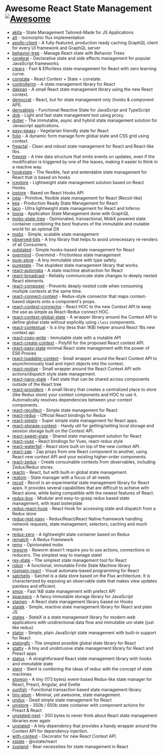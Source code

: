 # Awesome React State Management [![Awesome](https://cdn.rawgit.com/sindresorhus/awesome/d7305f38d29fed78fa85652e3a63e154dd8e8829/media/badge.svg)](https://github.com/sindresorhus/awesome)

- [akita](https://github.com/datorama/akita) - State Management Tailored-Made for JS Applications
- [alt](https://github.com/goatslacker/alt) - Isomorphic flux implementation
- [apollo-client](https://github.com/apollographql/apollo-client) - A fully-featured, production ready caching GraphQL client for every UI framework and GraphQL server
- [behavior-tree](https://github.com/Idered/behavior-tree) - Manage React state with Behavior Trees
- [cerebral](https://github.com/cerebral/cerebral) - Declarative state and side effects management for popular JavaScript frameworks
- [clearx](https://github.com/Autodesk/clearx) - Fast & Effortless state management for React with zero learning curve.
- [constate](https://github.com/diegohaz/constate) - React Context + State = constate.
- [controllerim](https://github.com/Niryo/controllerim/) - A state management library for React
- [dakpan](https://github.com/houfio/dakpan) - A small React state management library using the new React context.
- [democrat](https://github.com/etienne-dldc/democrat) - React, but for state management only (hooks & component API).
- [derivablejs](https://github.com/ds300/derivablejs) - Functional Reactive State for JavaScript and TypeScript
- [dob](https://github.com/dobjs/dob) - Light and fast state management tool using proxy.
- [dutier](https://github.com/luisvinicius167/dutier) - The immutable, async and hybrid state management solution for Javascript applications.
- [easy-peasy](https://github.com/ctrlplusb/easy-peasy) - Vegetarian friendly state for React
- [folio](https://github.com/jalal246/folio) - A dynamic form manage form global state and CSS grid using context.
- [freactal](https://github.com/FormidableLabs/freactal) - Clean and robust state management for React and React-like libs.
- [freezer](https://github.com/arqex/freezer) - A tree data structure that emits events on updates, even if the modification is triggered by one of the leaves, making it easier to think in a reactive way.
- [hookstate](https://github.com/avkonst/hookstate) - The flexible, fast and extendable state management for React that is based on hooks
- [icestore](https://github.com/ice-lab/icestore) - Lightweight state management solution based on React Hooks.
- [iostore](https://github.com/yisbug/iostore) - Based on React Hooks API
- [jotai](https://github.com/pmndrs/jotai) - Primitive, flexible state management for React (Recoil-like)
- [kea](https://kea.js.org/) - Production Ready State Management for React
- [laco](https://github.com/deamme/laco) - Ultra lightweight state management for React and Inferno
- [loona](https://github.com/kamilkisiela/loona) - Application State Management done with GraphQL
- [mobx-state-tree](https://github.com/mobxjs/mobx-state-tree) - Opinionated, transactional, MobX powered state container combining the best features of the immutable and mutable world for an optimal DX
- [mobx](https://github.com/mobxjs/mobx) - Simple, scalable state management
- [observed-bits](https://github.com/philosaf/observed-bits) - A tiny library that helps to avoid unnecessary re-renders of all Consumers.
- [outstated](https://github.com/yamalight/outstated) - Simple hooks-based state management for React
- [overmind](https://github.com/cerebral/overmind) - Overmind - Frictionless state management
- [pure-store](https://github.com/gunn/pure-store) - A tiny immutable store with type safety.
- [purestate](https://github.com/MaiaVictor/PureState) - The stupidest state management library that works.
- [react-automata](https://github.com/MicheleBertoli/react-automata) - A state machine abstraction for React
- [react-broadcast](https://github.com/ReactTraining/react-broadcast/tree/next) - Reliably communicate state changes to deeply nested React elements.
- [react-composer](https://github.com/jamesplease/react-composer) - Prevents deeply nested code when consuming multiple contexts at the same time.
- [react-connect-context](https://github.com/Contiamo/react-connect-context) - Redux-style connector that maps context-based objects onto a component's props.
- [react-context-connector](https://github.com/BrOrlandi/react-context-connector) - React HOC to the new Context API to keep the use as simple as React-Redux connect HOC.
- [react-context-global-state](https://github.com/dai-shi/react-context-global-state) - A wrapper library around the Context API to define global state without explicitly using `class` components.
- [react-contextual](https://github.com/drcmda/react-contextual) - Is a tiny (less than 1KB) helper around React 16s new context api
- [react-copy-write](https://github.com/aweary/react-copy-write) - Immutable state with a mutable API
- [react-create-context](https://github.com/jamiebuilds/create-react-context) - Polyfill for the proposed React context API.
- [react-easy-state](https://github.com/solkimicreb/react-easy-state) minimal React state management with the power of ES6 Proxies
- [react-loadable-context](https://github.com/crubier/react-loadable-context) - Small wrapper around the React Context API to asynchronously load and inject objects into the context.
- [react-motive](https://github.com/colevoss/react-motive) - Small wrapper around the React Context API with actions/dispatch style state management.
- [react-nano-state](https://github.com/kof/react-nano-state) - Fast state that can be shared across components outside of the React tree
- [react-providers](https://github.com/xnimorz/react-providers) - A small library that creates a centralized place to store (like Redux store) your context components and HOC to use it. Automatically resolves dependencies between your context components.
- [react-recollect](https://github.com/davidgilbertson/react-recollect) - Simple state management for React
- [react-redux](https://github.com/reduxjs/react-redux) - Official React bindings for Redux
- [react-simply](https://github.com/lukashala/react-simply/tree/master/tools/state) - Super simple state management for React apps.
- [react-storage-context](https://github.com/giannif/react-storage-context) - Handy util for getting/setting local storage and session storage built on the Context API.
- [react-sweet-state](https://github.com/atlassian/react-sweet-state) - Shared state management solution for React
- [react-vuex](https://github.com/dennybiasiolli/react-vuex) - React bindings for Vuex, react-redux style
- [react-waterfall](https://github.com/didierfranc/react-waterfall) - React store built on top of the new context API.
- [react-zap](https://github.com/troch/react-zap) - Zap props from one React component to another, using React new context API and your existing higher-order components.
- [react-zedux](https://github.com/bowheart/react-zedux) - Create consumable contexts from observables, including Zedux/Redux stores.
- [reactn](https://github.com/CharlesStover/reactn) - React, but with built-in global state management.
- [reatom](https://github.com/artalar/reatom) - State manager with a focus of all needs
- [recoil](https://github.com/facebookexperimental/Recoil) - Recoil is an experimental state management library for React apps. It provides several capabilities that are difficult to achieve with React alone, while being compatible with the newest features of React.
- [redux-box](https://github.com/anish000kumar/redux-box) - Modular and easy-to-grasp redux based state management, with least boilerplate
- [redux-react-hook](https://github.com/facebookincubator/redux-react-hook) - React Hook for accessing state and dispatch from a Redux store
- [redux-rest-easy](https://github.com/Brigad/redux-rest-easy) - Redux/React/React Native framework handling network requests, state management, selectors, caching and much more
- [redux-zero](https://github.com/redux-zero/redux-zero) - A lightweight state container based on Redux
- [rematch](https://github.com/rematch/rematch) - A Redux Framework
- [remx](https://github.com/wix/remx) - Opinionated mobx
- [reworm](https://github.com/pedronauck/reworm) - Reworm doesn't require you to use actions, connections or reducers. The simplest way to manage state!
- [rex-state](https://github.com/daniakash/rex-state) - The simplest state management tool for React
- [robot](https://github.com/matthewp/robot) - A functional, immutable Finite State Machine library
- [rosmaro-react](https://github.com/lukaszmakuch/rosmaro-react) - Visual automata-based programming for React
- [satcheljs](https://github.com/Microsoft/satcheljs) - Satchel is a data store based on the Flux architecture. It is characterized by exposing an observable state that makes view updates painless and efficient.
- [smox](https://github.com/132yse/smox) - Fast 1kB state management with prefect API
- [spaceace](https://github.com/JonAbrams/SpaceAce) - A fancy immutable storage library for JavaScript
- [stamen](https://github.com/forsigner/stamen) - A React state management library based on Hooks
- [statek](https://statek.dev) - Simple, reactive state management library for React and plain JS
- [statex](https://github.com/rintoj/statex) - StateX is a state management library for modern web applications with unidirectional data flow and immutable uni-state (just like redux)
- [stator](https://github.com/cs01/stator) - Simple, plain JavaScript state management with built-in support for React
- [statorgfc](https://github.com/cs01/statorgfc) - The simplest possible global state library for React
- [statty](https://github.com/vesparny/statty) - A tiny and unobtrusive state management library for React and Preact apps
- [statux](https://github.com/franciscop/statux) - A straightforward React state management library with hooks and immutable state
- [stent](https://github.com/krasimir/stent) - Stent is combining the ideas of redux with the concept of state machines
- [storeon](https://github.com/storeon/storeon) - A tiny (173 bytes) event-based Redux-like state manager for React, Preact, Angular, and Svelte
- [sunfish](https://github.com/tzilist/Sunfish) - Functional transaction based state management library
- [tiny-atom](https://github.com/QubitProducts/tiny-atom) - Minimal, yet awesome, state management.
- [undux](https://github.com/bcherny/undux) - Dead simple state management for React
- [unistore](https://github.com/developit/unistore) - 350b / 650b state container with component actions for Preact & React
- [unstated-next](https://github.com/jamiebuilds/unstated-next) - 200 bytes to never think about React state management libraries ever again
- [unstated](https://github.com/jamiebuilds/unstated) - A tiny dependency that provides a handy wrapper around the Context API for dependency injection.
- [with-context](https://github.com/SunHuawei/with-context) - Decorator for new React Context API.
- [xstate](https://github.com/davidkpiano/xstate/tree/master/packages/xstate-react) - @xstate/react
- [zustand](https://github.com/react-spring/zustand) - Bear necessities for state management in React

